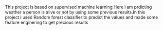 This project is based on supervised machine learning.Here i am prdicting weather a person is alive or not by using some previous results.In this project i used Random forest classifier to predict the values and made some feature enginering to get precious results
